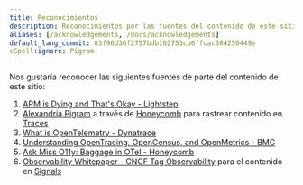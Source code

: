 ```yaml
---
title: Reconocimientos
description: Reconocimientos por las fuentes del contenido de este sitio
aliases: [/acknowledgements, /docs/acknowledgements]
default_lang_commit: 83f96d36f2757bdb102753cb6ffcac584250449e
cSpell:ignore: Pigram
---
```


Nos gustaría reconocer las siguientes fuentes de parte del contenido de este
sitio:

1. [APM is Dying and That's Okay - Lightstep](https://lightstep.com/blog/apm-is-dying-and-thats-okay)
2. [Alexandria Pigram](https://github.com/alexandriastech) a través de
   [Honeycomb](https://www.honeycomb.io/) para rastrear contenido en
   [Traces](/docs/concepts/signals/traces/)
3. [What is OpenTelemetry - Dynatrace](https://www.dynatrace.com/news/blog/what-is-opentelemetry-2/)
4. [Understanding OpenTracing, OpenCensus, and OpenMetrics - BMC](https://www.bmc.com/blogs/opentracing-opencensus-openmetrics/)
5. [Ask Miss O11y: Baggage in OTel - Honeycomb](https://www.honeycomb.io/blog/ask-miss-o11y-opentelemetry-baggage/)
6. [Observability Whitepaper - CNCF Tag Observability](https://github.com/cncf/tag-observability/blob/whitepaper-v1.0.0/whitepaper.md)
   para el contenido en [Signals](/docs/concepts/signals/)
